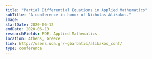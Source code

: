 ```yaml
---
title: "Partial Differential Equations in Applied Mathematics"
subTitle: "A conference in honor of Nicholas Alikakos."
image:
startDate: 2020-06-12
endDate: 2020-06-13
researchFields: PDE, Applied Mathematics
location: Athens, Greece
link: http://users.uoa.gr/~gbarbatis/alikakos_conf/
type: conference
---
```

